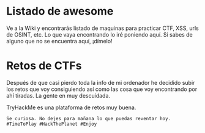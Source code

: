 # Listado de awesome
Ve a la Wiki y encontrarás listado de maquinas para practicar CTF, XSS, urls de OSINT, etc.
Lo que vaya encontrando lo iré poniendo aquí.
Si sabes de alguno que no se encuentra aquí, ¡dímelo!

# Retos de CTFs
Después de que casi pierdo toda la info de mi ordenador he decidido subir los retos que voy consiguiendo así como las cosa que voy encontrando por ahí tiradas. La gente en muy descuidada. 

TryHackMe es una plataforma de retos muy buena.

```
Se curiosa. No dejes para mañana lo que puedas reventar hoy.
#TimeToPlay #HackThePlanet #Enjoy
```
